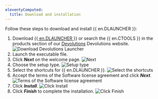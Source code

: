 ```yaml
---
eleventyComputed:
  title: Download and installation
---
```

Follow these steps to download and install {{ en.DLAUNCHER }}:
1. Download [{{ en.DLAUNCHER }}](https://devolutions.net/launcher/download) or search the {{ en.CTOOLS }} in the products section of our [Devolutions](https://devolutions.net/) Devolutions website.
![Download Devolutions Launcher](https://cdnweb.devolutions.net/docs/HUBB6000_2023_3.png)
2. Launch the executable file.
3. Click ***Next*** on the welcome page.
![Next](https://cdnweb.devolutions.net/docs/docs_en_hub_Hub4001.png)
4. Choose the setup type.
![Setup type](https://cdnweb.devolutions.net/docs/docs_en_hub_Hub4002.png)
5. Select the shortcuts for {{ en.DLAUNCHER }}.
![Select the shortcuts](https://cdnweb.devolutions.net/docs/docs_en_hub_Hub4003.png)
6. Accept the terms of the Software license agreement and click ***Next***.
![Terms of the Software license agreement](https://cdnweb.devolutions.net/docs/docs_en_hub_Hub4004.png)
7. Click ***Install***.
![Click Install](https://cdnweb.devolutions.net/docs/docs_en_hub_Hub4005.png)
8. Click ***Finish*** to complete the installation.
![Click Finish](https://cdnweb.devolutions.net/docs/docs_en_hub_Hub4006.png)

